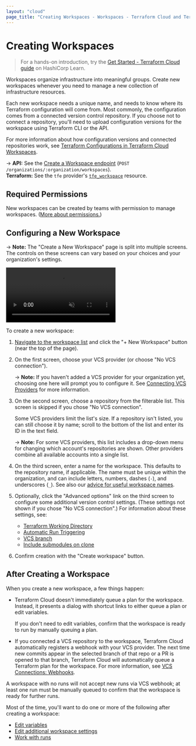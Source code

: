 ```yaml
---
layout: "cloud"
page_title: "Creating Workspaces - Workspaces - Terraform Cloud and Terraform Enterprise"
---
```


# Creating Workspaces

> For a hands-on introduction, try the [Get Started - Terraform Cloud guide](https://learn.hashicorp.com/terraform/cloud-getting-started/signup) on HashiCorp Learn.

Workspaces organize infrastructure into meaningful groups. Create new workspaces whenever you need to manage a new collection of infrastructure resources.

Each new workspace needs a unique name, and needs to know where its Terraform configuration will come from. Most commonly, the configuration comes from a connected version control repository. If you choose not to connect a repository, you'll need to upload configuration versions for the workspace using Terraform CLI or the API.

For more information about how configuration versions and connected repositories work, see [Terraform Configurations in Terraform Cloud Workspaces](./configurations.html).

-> **API:** See the [Create a Workspace endpoint](../api/workspaces.html#create-a-workspace) (`POST /organizations/:organization/workspaces`). <br/>
**Terraform:** See the `tfe` provider's [`tfe_workspace`](/docs/providers/tfe/r/workspace.html) resource.

## Required Permissions

New workspaces can be created by teams with permission to manage workspaces. ([More about permissions.](/docs/cloud/users-teams-organizations/permissions.html))

[permissions-citation]: #intentionally-unused---keep-for-maintainers

## Configuring a New Workspace

[workdir]: ./settings.html#terraform-working-directory
[trigger]: ./vcs.html#automatic-run-triggering
[branch]: ./vcs.html#vcs-branch
[submodules]: ./vcs.html#include-submodules-on-clone

-> **Note:** The "Create a New Workspace" page is split into multiple screens. The controls on these screens can vary based on your choices and your organization's settings.

<video muted="muted" autoplay loop playsinline>
    <source src="./images/creating.mp4" type="video/mp4">
</video>

To create a new workspace:

1. [Navigate to the workspace list](./index.html#listing-and-filtering-workspaces) and click the "+ New Workspace" button (near the top of the page).

1. On the first screen, choose your VCS provider (or choose "No VCS connection").

    -> **Note:** If you haven't added a VCS provider for your organization yet, choosing one here will prompt you to configure it. See [Connecting VCS Providers](../vcs/index.html) for more information.

1. On the second screen, choose a repository from the filterable list. This screen is skipped if you chose "No VCS connection".

    Some VCS providers limit the list's size. If a repository isn't listed, you can still choose it by name; scroll to the bottom of the list and enter its ID in the text field.

    -> **Note:** For some VCS providers, this list includes a drop-down menu for changing which account's repositories are shown. Other providers combine all available accounts into a single list.

1. On the third screen, enter a name for the workspace. This defaults to the repository name, if applicable. The name must be unique within the organization, and can include letters, numbers, dashes (`-`), and underscores (`_`). See also our [advice for useful workspace names](./naming.html).

1. Optionally, click the "Advanced options" link on the third screen to configure some additional version control settings. (These settings not shown if you chose "No VCS connection".) For information about these settings, see:
    - [Terraform Working Directory][workdir]
    - [Automatic Run Triggering][trigger]
    - [VCS branch][branch]
    - [Include submodules on clone][submodules]

1. Confirm creation with the "Create workspace" button.


## After Creating a Workspace

When you create a new workspace, a few things happen:

- Terraform Cloud doesn't immediately queue a plan for the workspace. Instead, it presents a dialog with shortcut links to either queue a plan or edit variables.

    If you don't need to edit variables, confirm that the workspace is ready to run by manually queuing a plan.

- If you connected a VCS repository to the workspace, Terraform Cloud automatically registers a webhook with your VCS provider. The next time new commits appear in the selected branch of that repo or a PR is opened to that branch, Terraform Cloud will automatically queue a Terraform plan for the workspace. For more information, see [VCS Connections: Webhooks](../vcs/index.html#webhooks).

A workspace with no runs will not accept new runs via VCS webhook; at least one run must be manually queued to confirm that the workspace is ready for further runs.

Most of the time, you'll want to do one or more of the following after creating a workspace:

- [Edit variables](./variables.html)
- [Edit additional workspace settings](./settings.html)
- [Work with runs](../run/index.html)
